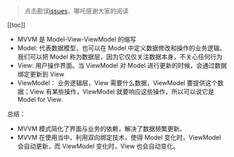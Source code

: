 > 点击勘误[issues](https://github.com/webVueBlog/learn-web/issues)，哪吒感谢大家的阅读

[[toc]]

- MVVM 是 Model-View-ViewModel 的缩写
- Model: 代表数据模型，也可以在 Model 中定义数据修改和操作的业务逻辑。我们可以把 Model 称为数据层，因为它仅仅关注数据本身，不关心任何行为
- View: 用户操作界面。当 ViewModel 对 Model 进行更新的时候，会通过数据绑定更新到 View
- ViewModel： 业务逻辑层，View 需要什么数据，ViewModel 要提供这个数据；View 有某些操作，ViewModel 就要响应这些操作，所以可以说它是 Model for View.

总结： 

- MVVM 模式简化了界面与业务的依赖，解决了数据频繁更新。
- MVVM 在使用当中，利用双向绑定技术，使得 Model 变化时，ViewModel 会自动更新，而 ViewModel 变化时，View 也会自动变化。

